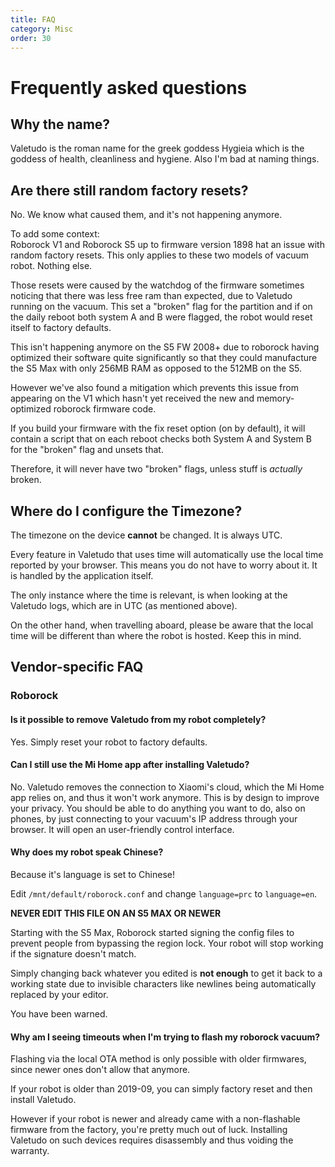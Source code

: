 ```yaml
---
title: FAQ
category: Misc
order: 30
---
```

# Frequently asked questions

## Why the name?

Valetudo is the roman name for the greek goddess Hygieia which is the goddess of health, cleanliness and hygiene. Also I'm bad at naming things.

## Are there still random factory resets? <a name="random-factory-resets"></a>

No. We know what caused them, and it's not happening anymore.

To add some context:<br/>
Roborock V1 and Roborock S5 up to firmware version 1898 hat an issue with random factory resets.
This only applies to these two models of vacuum robot. Nothing else.

Those resets were caused by the watchdog of the firmware sometimes noticing that there was less free ram than expected, due to
Valetudo running on the vacuum. This set a "broken" flag for the partition and if on the daily reboot both system A and B were flagged,
the robot would reset itself to factory defaults.

This isn't happening anymore on the S5 FW 2008+ due to roborock having optimized their software quite significantly
so that they could manufacture the S5 Max with only 256MB RAM as opposed to the 512MB on the S5.

However we've also found a mitigation which prevents this issue from appearing on the V1 which hasn't yet received the
new and memory-optimized roborock firmware code.

If you build your firmware with the fix reset option (on by default), it will contain a script that on each reboot checks
both System A and System B for the "broken" flag and unsets that.

Therefore, it will never have two "broken" flags, unless stuff is _actually_ broken.

## Where do I configure the Timezone?

The timezone on the device **cannot** be changed. It is always UTC.

Every feature in Valetudo that uses time will automatically use the local time reported by your browser. This means you do not have to worry about it. It is handled by the application itself.

The only instance where the time is relevant, is when looking at the Valetudo logs, which are in UTC (as mentioned above).

On the other hand, when travelling aboard, please be aware that the local time will be different than where the robot is hosted. Keep this in mind.

## Vendor-specific FAQ

### Roborock

#### Is it possible to remove Valetudo from my robot completely?

Yes. Simply reset your robot to factory defaults.

#### Can I still use the Mi Home app after installing Valetudo?

No. Valetudo removes the connection to Xiaomi's cloud, which the Mi Home app relies on, and thus it won't work anymore. This is by design to improve your privacy. You should be able to do anything you want to do, also on phones, by just connecting to your vacuum's IP address through your browser. It will open an user-friendly control interface.

#### Why does my robot speak Chinese?

Because it's language is set to Chinese!

Edit `/mnt/default/roborock.conf` and change `language=prc` to `language=en`.

**NEVER EDIT THIS FILE ON AN S5 MAX OR NEWER**

Starting with the S5 Max, Roborock started signing the config files to prevent people from bypassing the region lock.
Your robot will stop working if the signature doesn't match.

Simply changing back whatever you edited is **not enough** to get it back to a working state due to invisible characters
like newlines being automatically replaced by your editor.

You have been warned.

#### Why am I seeing timeouts when I'm trying to flash my roborock vacuum?
Flashing via the local OTA method is only possible with older firmwares, since newer ones don't allow that anymore.

If your robot is older than 2019-09, you can simply factory reset and then install Valetudo.

However if your robot is newer and already came with a non-flashable firmware from the factory,
you're pretty much out of luck.
Installing Valetudo on such devices requires disassembly and thus voiding the warranty.
